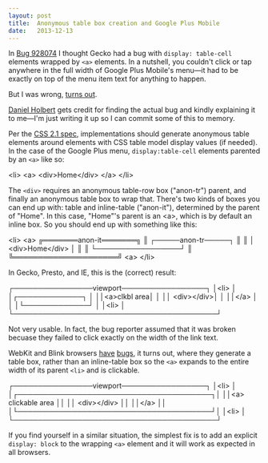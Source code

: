 ```yaml
---
layout: post
title:  Anonymous table box creation and Google Plus Mobile
date:   2013-12-13
---
```


In [Bug 928074][bug] I thought Gecko had a bug with `display: table-cell` elements wrapped by `<a>` elements. In a nutshell, you couldn't click or tap anywhere in the full width of Google Plus Mobile's menu&mdash;it had to be exactly on top of the menu item text for anything to happen.

But I was wrong, <a href="https://miketaylr.com/posts/assets/crickets.gif">turns out</a>.

[Daniel Holbert][dan] gets credit for finding the actual bug and kindly explaining it to me&mdash;I'm just writing it up so I can commit some of this to memory.

Per the [CSS 2.1 spec][spec], implementations should generate anonymous table elements around elements with CSS table model display values (if needed). In the case of the Google Plus menu, `display:table-cell` elements parented by an `<a>` like so:

&lt;li&gt;
  &lt;a&gt;
    &lt;div&gt;Home&lt;/div&gt;
  &lt;/a&gt;
&lt;/li&gt;

The `<div>` requires an anonymous table-row box ("anon-tr") parent, and finally an anonymous table box to wrap that. There's two kinds of boxes you can end up with: table and inline-table ("anon-it"), determined by the parent of "Home". In this case, "Home"'s parent is an &lt;a&gt;, which is by default an inline box. So you should end up with something like this:

&lt;li&gt;
  &lt;a&gt;
 ╔═══════anon-it═══════╗
 ║ ┌─────anon-tr─────┐ ║
 ║ │ &lt;div&gt;Home&lt;/div&gt; │ ║
 ║ └─────────────────┘ ║
 ╚═════════════════════╝
  &lt;a&gt;
&lt;/li&gt;


In Gecko, Presto, and IE, this is the (correct) result:

┌────────────────viewport─────────────────┐
│&lt;li&gt;                                     │
│┌─────────────┐                          │
││&lt;a&gt;clkbl area│                          │
││  &lt;div&gt;&lt;/div&gt;│                          │
││&lt;/a&gt;         │                          │
│└─────────────┘                          │
│&lt;li&gt;                                     │
└─────────────────────────────────────────┘

Not very usable. In fact, the bug reporter assumed that it was broken becuase they failed to click exactly on the width of the link text.

WebKit and Blink browsers [have][webkit] [bugs][blink], it turns out, where they generate a table box, rather than an inline-table box so the `<a>` expands to the entire width of its parent `<li>` and is clickable.

┌────────────────viewport─────────────────┐
│&lt;li&gt;                                     │
│┌───────────────────────────────────────┐│
││&lt;a&gt;           clickable area           ││
││  &lt;div&gt;&lt;/div&gt;                          ││
││&lt;/a&gt;                                   ││
│└───────────────────────────────────────┘│
│&lt;li&gt;                                     │
└─────────────────────────────────────────┘

If you find yourself in a similar situation, the simplest fix is to add an explicit `display: block` to the wrapping `<a>` element and it will work as expected in all browsers.

[webkit]: https://bugs.webkit.org/show_bug.cgi?id=125640
[blink]: http://code.google.com/p/chromium/issues/detail?id=327832
[bug]: https://bugzilla.mozilla.org/show_bug.cgi?id=928074#c30
[dan]: https://twitter.com/CodingExon
[spec]: http://www.w3.org/TR/CSS21/tables.html#anonymous-boxes
